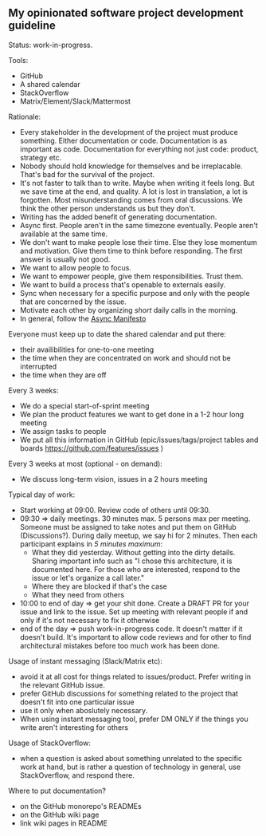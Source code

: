 ## My opinionated software project development guideline

Status: work-in-progress.

Tools: 
- GitHub
- A shared calendar
- StackOverflow
- Matrix/Element/Slack/Mattermost

Rationale:
- Every stakeholder in the development of the project must produce something. Either documentation or code. Documentation is as important as code. Documentation for everything not just code: product, strategy etc.
- Nobody should hold knowledge for themselves and be irreplacable. That's bad for the survival of the project.
- It's not faster to talk than to write. Maybe when writing it feels long. But we save time at the end, and quality. A lot is lost in translation, a lot is forgotten. Most misunderstanding comes from oral discussions. We think the other person understands us but they don't.
- Writing has the added benefit of generating documentation.
- Async first. People aren't in the same timezone eventually. People aren't available at the same time.
- We don't want to make people lose their time. Else they lose momentum and motivation. Give them time to think before responding. The first answer is usually not good.
- We want to allow people to focus.
- We want to empower people, give them responsibilities. Trust them.
- We want to build a process that's openable to externals easily.
- Sync when necessary for a specific purpose and only with the people that are concerned by the issue.
- Motivate each other by organizing _short_ daily calls in the morning.
- In general, follow the [Async Manifesto](http://asyncmanifesto.org/)

Everyone must keep up to date the shared calendar and put there:
- their availibilities for one-to-one meeting
- the time when they are concentrated on work and should not be interrupted
- the time when they are off

Every 3 weeks:
- We do a special start-of-sprint meeting
- We plan the product features we want to get done in a 1-2 hour long meeting
- We assign tasks to people
- We put all this information in GitHub (epic/issues/tags/project tables and boards https://github.com/features/issues )

Every 3 weeks at most (optional - on demand):
- We discuss long-term vision, issues in a 2 hours meeting

Typical day of work:
- Start working at 09:00. Review code of others until 09:30.
- 09:30 => daily meetings. 30 minutes max. 5 persons max per meeting. Someone must be assigned to take notes and put them on GitHub (Discussions?). During daily meetup, we say hi for 2 minutes. Then each participant explains in _5 minutes maximum_:
	- What they did yesterday. Without getting into the dirty details. Sharing important info such as "I chose this architecture, it is documented here. For those who are interested, respond to the issue or let's organize a call later."
	- Where they are blocked if that's the case
	- What they need from others
- 10:00 to end of day => get your shit done. Create a DRAFT PR for your issue and link to the issue. Set up meeting with relevant people if and only if it's not necessary to fix it otherwise
- end of the day => push work-in-progress code. It doesn't matter if it doesn't build. It's important to allow code reviews and for other to find architectural mistakes before too much work has been done.

Usage of instant messaging (Slack/Matrix etc):
- avoid it at all cost for things related to issues/product. Prefer writing in the relevant GitHub issue.
- prefer GitHub discussions for something related to the project that doesn't fit into one particular issue
- use it only when aboslutely necessary.
- When using instant messaging tool, prefer DM ONLY if the things you write aren't interesting for others

Usage of StackOverflow:
- when a question is asked about something unrelated to the specific work at hand, but is rather a question of technology in general, use StackOverflow, and respond there.

Where to put documentation?
- on the GitHub monorepo's READMEs
- on the GitHub wiki page
- link wiki pages in README
